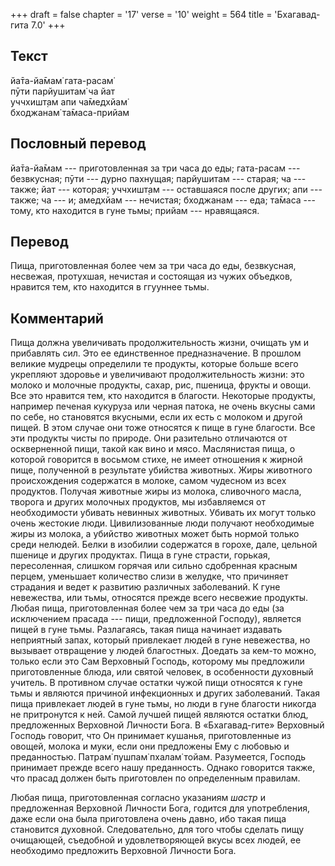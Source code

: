 +++
draft = false
chapter = '17'
verse = '10'
weight = 564
title = 'Бхагавад-гита 7.0'
+++
## Текст

йа̄та-йа̄мам̇ гата-расам̇  
пӯти парйушитам̇ ча йат  
уччхишт̣ам апи ча̄медхйам̇  
бходжанам̇ та̄маса-прийам

## Пословный перевод

йа̄та-йа̄мам --- приготовленная за три часа до еды; гата-расам ---
безвкусная; пӯти --- дурно пахнущая; парйушитам --- старая; ча ---
также; йат --- которая; уччхишт̣ам --- оставшаяся после других; апи ---
также; ча --- и; амедхйам --- нечистая; бходжанам --- еда; та̄маса ---
тому, кто находится в гуне тьмы; прийам --- нравящаяся.

## Перевод

Пища, приготовленная более чем за три часа до еды, безвкусная, несвежая,
протухшая, нечистая и состоящая из чужих объедков, нравится тем, кто
находится в ггууннее тьмы.

## Комментарий

Пища должна увеличивать продолжительность жизни, очищать ум и прибавлять
сил. Это ее единственное предназначение. В прошлом великие мудрецы
определили те продукты, которые больше всего укрепляют здоровье и
увеличивают продолжительность жизни: это молоко и молочные продукты,
сахар, рис, пшеница, фрукты и овощи. Все это нравится тем, кто находится
в благости. Некоторые продукты, например печеная кукуруза или черная
патока, не очень вкусны сами по себе, но становятся вкусными, если их
есть с молоком и другой пищей. В этом случае они тоже относятся к пище в
гуне благости. Все эти продукты чисты по природе. Они разительно
отличаются от оскверненной пищи, такой как вино и мясо. Маслянистая
пища, о которой говорится в восьмом стихе, не имеет отношения к жирной
пище, полученной в результате убийства животных. Жиры животного
происхождения содержатся в молоке, самом чудесном из всех продуктов.
Получая животные жиры из молока, сливочного масла, творога и других
молочных продуктов, мы избавляемся от необходимости убивать невинных
животных. Убивать их могут только очень жестокие люди. Цивилизованные
люди получают необходимые жиры из молока, а убийство животных может быть
нормой только среди нелюдей. Белки в изобилии содержатся в горохе, дале,
цельной пшенице и других продуктах. Пища в гуне страсти, горькая,
пересоленная, слишком горячая или сильно сдобренная красным перцем,
уменьшает количество слизи в желудке, что причиняет страдания и ведет к
развитию различных заболеваний. К гуне невежества, или тьмы, относятся
прежде всего несвежие продукты. Любая пища, приготовленная более чем за
три часа до еды (за исключением прасада --- пищи, предложенной Господу),
является пищей в гуне тьмы. Разлагаясь, такая пища начинает издавать
неприятный запах, который привлекает людей в гуне невежества, но
вызывает отвращение у людей благостных. Доедать за кем-то можно, только
если это Сам Верховный Господь, которому мы предложили приготовленные
блюда, или святой человек, в особенности духовный учитель. В противном
случае остатки чужой пищи относятся к гуне тьмы и являются причиной
инфекционных и других заболеваний. Такая пища привлекает людей в гуне
тьмы, но люди в гуне благости никогда не притронутся к ней. Самой лучшей
пищей являются остатки блюд, предложенных Верховной Личности Бога. В
«Бхагавад-гите» Верховный Господь говорит, что Он принимает кушанья,
приготовленные из овощей, молока и муки, если они предложены Ему с
любовью и преданностью. Патрам̇ пушпам̇ пхалам̇ тойам. Разумеется, Господь
принимает прежде всего нашу преданность. Однако говорится также, что
прасад должен быть приготовлен по определенным правилам.

Любая пища, приготовленная согласно указаниям *шастр* и предложенная
Верховной Личности Бога, годится для употребления, даже если она была
приготовлена очень давно, ибо такая пища становится духовной.
Следовательно, для того чтобы сделать пищу очищающей, съедобной и
удовлетворяющей вкусы всех людей, ее необходимо предложить Верховной
Личности Бога.
